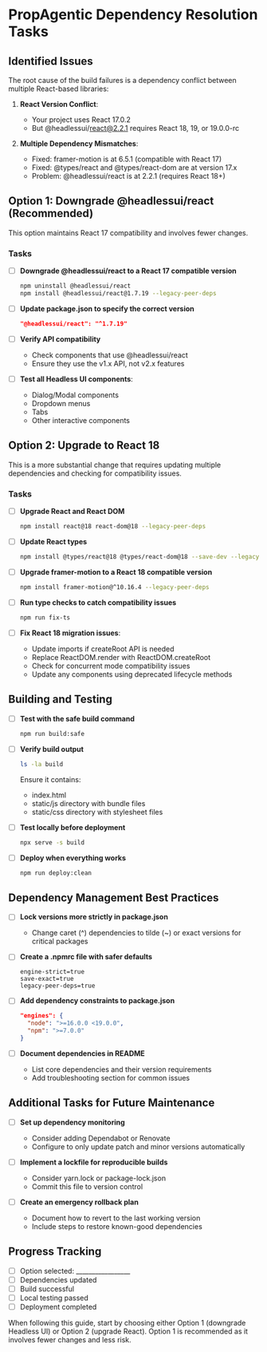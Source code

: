 # PropAgentic Dependency Resolution Tasks

## Identified Issues

The root cause of the build failures is a dependency conflict between multiple React-based libraries:

1. **React Version Conflict**: 
   - Your project uses React 17.0.2
   - But @headlessui/react@2.2.1 requires React 18, 19, or 19.0.0-rc

2. **Multiple Dependency Mismatches**:
   - Fixed: framer-motion is at 6.5.1 (compatible with React 17)
   - Fixed: @types/react and @types/react-dom are at version 17.x
   - Problem: @headlessui/react is at 2.2.1 (requires React 18+)

## Option 1: Downgrade @headlessui/react (Recommended)

This option maintains React 17 compatibility and involves fewer changes.

### Tasks

- [ ] **Downgrade @headlessui/react to a React 17 compatible version**
  ```bash
  npm uninstall @headlessui/react
  npm install @headlessui/react@1.7.19 --legacy-peer-deps
  ```

- [ ] **Update package.json to specify the correct version**
  ```json
  "@headlessui/react": "^1.7.19"
  ```

- [ ] **Verify API compatibility**
  - Check components that use @headlessui/react
  - Ensure they use the v1.x API, not v2.x features

- [ ] **Test all Headless UI components**:
  - Dialog/Modal components
  - Dropdown menus
  - Tabs
  - Other interactive components

## Option 2: Upgrade to React 18

This is a more substantial change that requires updating multiple dependencies and checking for compatibility issues.

### Tasks

- [ ] **Upgrade React and React DOM**
  ```bash
  npm install react@18 react-dom@18 --legacy-peer-deps
  ```

- [ ] **Update React types**
  ```bash
  npm install @types/react@18 @types/react-dom@18 --save-dev --legacy-peer-deps
  ```

- [ ] **Upgrade framer-motion to a React 18 compatible version**
  ```bash
  npm install framer-motion@^10.16.4 --legacy-peer-deps
  ```

- [ ] **Run type checks to catch compatibility issues**
  ```bash
  npm run fix-ts
  ```

- [ ] **Fix React 18 migration issues**:
  - Update imports if createRoot API is needed
  - Replace ReactDOM.render with ReactDOM.createRoot
  - Check for concurrent mode compatibility issues
  - Update any components using deprecated lifecycle methods

## Building and Testing

- [ ] **Test with the safe build command**
  ```bash
  npm run build:safe
  ```

- [ ] **Verify build output**
  ```bash
  ls -la build
  ```
  Ensure it contains:
  - index.html
  - static/js directory with bundle files
  - static/css directory with stylesheet files

- [ ] **Test locally before deployment**
  ```bash
  npx serve -s build
  ```

- [ ] **Deploy when everything works**
  ```bash
  npm run deploy:clean
  ```

## Dependency Management Best Practices

- [ ] **Lock versions more strictly in package.json**
  - Change caret (^) dependencies to tilde (~) or exact versions for critical packages

- [ ] **Create a .npmrc file with safer defaults**
  ```
  engine-strict=true
  save-exact=true
  legacy-peer-deps=true
  ```

- [ ] **Add dependency constraints to package.json**
  ```json
  "engines": {
    "node": ">=16.0.0 <19.0.0",
    "npm": ">=7.0.0"
  }
  ```

- [ ] **Document dependencies in README**
  - List core dependencies and their version requirements
  - Add troubleshooting section for common issues

## Additional Tasks for Future Maintenance

- [ ] **Set up dependency monitoring**
  - Consider adding Dependabot or Renovate
  - Configure to only update patch and minor versions automatically

- [ ] **Implement a lockfile for reproducible builds**
  - Consider yarn.lock or package-lock.json
  - Commit this file to version control

- [ ] **Create an emergency rollback plan**
  - Document how to revert to the last working version
  - Include steps to restore known-good dependencies

## Progress Tracking

- [ ] Option selected: _________________
- [ ] Dependencies updated
- [ ] Build successful
- [ ] Local testing passed
- [ ] Deployment completed

When following this guide, start by choosing either Option 1 (downgrade Headless UI) or Option 2 (upgrade React). Option 1 is recommended as it involves fewer changes and less risk. 
